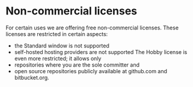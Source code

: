 # Non-commercial licenses

For certain uses we are offering free non-commercial licenses.
These licenses are restricted in certain aspects:
- the Standard window is not supported
- self-hosted hosting providers are not supported
The Hobby license is even more restricted; it allows only
- repositories where you are the sole committer and
- open source repositories publicly available at github.com and bitbucket.org.
